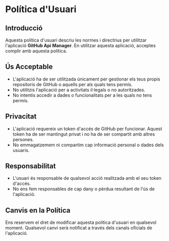 # Política d'Usuari

## Introducció

Aquesta política d'usuari descriu les normes i directrius per utilitzar l'aplicació **GitHub Api Manager**. En utilitzar aquesta aplicació, acceptes complir amb aquesta política.

## Ús Acceptable

- L'aplicació ha de ser utilitzada únicament per gestionar els teus propis repositoris de GitHub o aquells per als quals tens permís.
- No utilitzis l'aplicació per a activitats il·legals o no autoritzades.
- No intentis accedir a dades o funcionalitats per a les quals no tens permís.

## Privacitat

- L'aplicació requereix un token d'accés de GitHub per funcionar. Aquest token ha de ser mantingut privat i no ha de ser compartit amb altres persones.
- No emmagatzemem ni compartim cap informació personal o dades dels usuaris.

## Responsabilitat

- L'usuari és responsable de qualsevol acció realitzada amb el seu token d'accés.
- No ens fem responsables de cap dany o pèrdua resultant de l'ús de l'aplicació.

## Canvis en la Política

Ens reservem el dret de modificar aquesta política d'usuari en qualsevol moment. Qualsevol canvi serà notificat a través dels canals oficials de l'aplicació.
